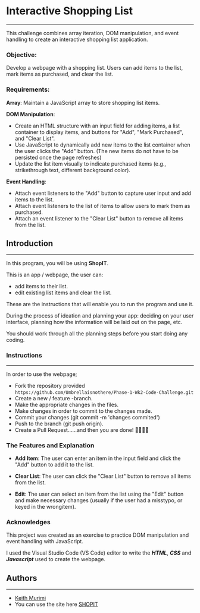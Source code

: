 # Interactive Shopping List
---
This challenge combines array iteration, DOM manipulation, and event handling to create an interactive shopping list application.

### Objective:

Develop a webpage with a shopping list. Users can add items to the list, mark items as purchased, and clear the list.

### Requirements:

**Array**: Maintain a JavaScript array to store shopping list items.

**DOM Manipulation**:
- Create an HTML structure with an input field for adding items, a list container to display items, and buttons for "Add", "Mark Purchased", and "Clear List".
- Use JavaScript to dynamically add new items to the list container when the user clicks the "Add" button. (The new items do not have to be persisted once the page refreshes)
- Update the list item visually to indicate purchased items (e.g., strikethrough text, different background color).

**Event Handling**:
- Attach event listeners to the "Add" button to capture user input and add items to the list.
- Attach event listeners to the list of items to allow users to mark them as purchased.
- Attach an event listener to the "Clear List" button to remove all items from the list.


## Introduction
----

In this program, you will be using __ShopIT__. 

This is an app / webpage, the user can: 
- add items to their list. 
- edit existing list items and clear the list.

These are the instructions that will enable you to run the program and use it. 

During the process of ideation and planning your app: deciding on your user interface, planning how the information will be laid out on the page, etc. 

You should work through all the planning steps before you start doing any coding.


### Instructions
---

In order to use the webpage;
- Fork the repository provided 
```https://github.com/Umbrellaisnothere/Phase-1-Wk2-Code-Challenge.git```
- Create a new / feature -branch.
- Make the appropriate changes in the files.
- Make changes in order to commit to the changes made.
- Commit your changes (git commit -m 'changes commited')
- Push to the branch (git push origin).
- Create a Pull Request......and then you are done! 🥳🫡👏🏽

### The Features and Explanation

- **Add Item**: The user can enter an item in the input field and click the "Add" button to add it to the list.

- **Clear List**: The user can click the "Clear List" button to remove all items from the list.

- **Edit**: The user can select an item from the list using the "Edit" button and make necessary changes (usually if the user had a misstypo, or keyed in the wrongitem).

### Acknowledges

This project was created as an exercise to practice DOM manipulation and event handling with JavaScript.

I used the Visual Studio Code (VS Code) editor to write the _**HTML**_, _**CSS**_ and _**Javascript**_ used to create the webpage.


## Authors
---

- [Keith Murimi](https://github.com/Umbrellaisnothere)
- You can use the site here [SHOPIT](https://umbrellaisnothere.github.io/Phase-1-Wk2-Code-Challenge/)
